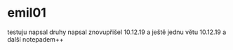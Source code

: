 # emil01
testuju
napsal
druhy napsal
znovupřišel 10.12.19
a ještě jednu větu 10.12.19
a další notepadem++
